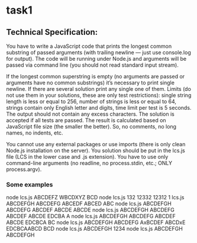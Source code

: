 # task1

## Technical Specification:

You have to write a JavaScript code that prints the longest common substring of passed arguments (with trailing newline — just use console.log for output).
The code will be running under Node.js and arguments will be passed via command line (you should not read standard input stream).

If the longest common superstring is empty (no arguments are passed or arguments have no common substrings) it’s necessary to print single newline.
If there are several solution print any single one of them.
Limits (do not use them in your solutions, these are only test restrictions): single string length is less or equal to 256, number of strings is less or equal to 64, strings contain only English letter and digits, time limit per test is 5 seconds.
The output should not contain any excess characters.
The solution is accepted if all tests are passed. The result is calculated based on JavaScript file size (the smaller the better). So, no comments, no long names, no indents, etc.

You cannot use any external packages or use imports (there is only clean Node.js installation on the server).
You solution should be put in the lcs.js file (LCS in the lower case and .js extension).
You have to use only command-line arguments (no readline, no process.stdin, etc.; ONLY process.argv).

### Some examples

node lcs.js ABCDEFZ WBCDXYZ
BCD
node lcs.js 132 12332 12312
1
lcs.js ABCDEFGH ABCDEFG ABCEDF ABCED
ABC
node lcs.js ABCDEFGH ABCDEFG ABCDEF ABCDE
ABCDE
node lcs.js ABCDEFGH ABCDEFG ABCDEF ABCDE EDCBA
A
node lcs.js ABCDEFGH ABCDEFG ABCDEF ABCDE EDCBCA
BC
node lcs.js ABCDEFGH ABCDEFG AxBCDEF ABCDxE EDCBCAABCD
BCD
node lcs.js ABCDEFGH 1234
node lcs.js ABCDEFGH
ABCDEFGH
